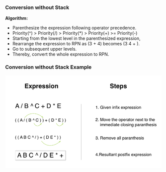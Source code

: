 

### Conversion without Stack

**Algorithm:**

   - Parenthesize the expression following operator precedence.
   - Priority(^) > Priority(/) > Priority(*) > Priority(+) >= Priority(-)
   - Starting from the lowest level in the parenthesized expression,
   - Rearrange the expression to RPN as (3 + 4) becomes (3 4 + ).
   - Go to subsequent upper levels.
   - Thereby, convert the whole expression to RPN.

### Conversion without Stack Example

<img src="images/conversion_withoutstack.png"/>
